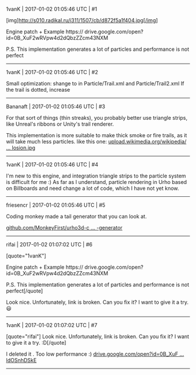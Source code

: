 1vanK | 2017-01-02 01:05:46 UTC | #1

[img]http://s010.radikal.ru/i311/1507/cb/d872f5a1f404.jpg[/img]

Engine patch + Example
https://         drive.google.com/open?id=0B_XuF2wRVpw4d2dQbzZZcm43NXM

P.S. This implementation generates a lot of particles and performance is not perfect

-------------------------

1vanK | 2017-01-02 01:05:46 UTC | #2

Small optimization: shange <sorted enable="true" /> to <sorted enable="false" /> in Particle/Trail.xml and Particle/Trail2.xml
If the trail is dotted, increase <numparticles value = "10000" />

-------------------------

Bananaft | 2017-01-02 01:05:46 UTC | #3

For that sort of things (thin streaks), you probably better use triangle strips, like Unreal's ribbons or Unity's trail renderer.

This implementation is more suitable to make thick smoke or fire trails, as it will take much less particles. 
like this one:
[upload.wikimedia.org/wikipedia/ ... losion.jpg](https://upload.wikimedia.org/wikipedia/commons/2/28/Pi-explosion.jpg)

-------------------------

1vanK | 2017-01-02 01:05:46 UTC | #4

I'm new to this engine, and integration triangle strips to the particle system is difficult for me :) As far as I understand, particle rendering in Urho based on Billboards and need change a lot of code,  which I have not yet know.

-------------------------

friesencr | 2017-01-02 01:05:46 UTC | #5

Coding monkey made a tail generator that you can look at.

[github.com/MonkeyFirst/urho3d-c ... -generator](https://github.com/MonkeyFirst/urho3d-component-tail-generator)

-------------------------

rifai | 2017-01-02 01:07:02 UTC | #6

[quote="1vanK"]

Engine patch + Example
https://         drive.google.com/open?id=0B_XuF2wRVpw4d2dQbzZZcm43NXM

P.S. This implementation generates a lot of particles and performance is not perfect[/quote]

Look nice. Unfortunately, link is broken. Can you fix it? I want to give it a try.  :smiley:

-------------------------

1vanK | 2017-01-02 01:07:02 UTC | #7

[quote="rifai"]
Look nice. Unfortunately, link is broken. Can you fix it? I want to give it a try.  :D[/quote]

I deleted it . Too low performance :)
 [drive.google.com/open?id=0B_XuF ... ldOSnhDSkE](https://drive.google.com/open?id=0B_XuF2wRVpw4RUZjZldOSnhDSkE)

-------------------------

